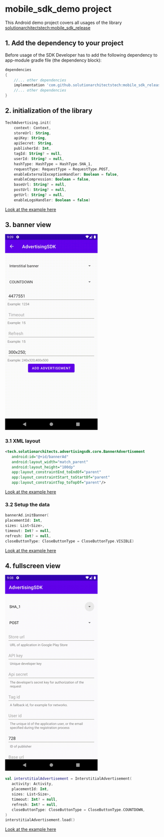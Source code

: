 # mobile_sdk_demo project
This Android demo project covers all usages of the library [solutionarchitectstech:mobile_sdk_release](https://github.com/solutionarchitectstech/mobile_sdk_release)

## 1. Add the dependency to your project
Before usage of the SDK Developer has to add the following dependency to app-module gradle file (the dependency block):
```groovy
dependencies
{
    //... other dependencies
    implementation 'com.github.solutionarchitectstech:mobile_sdk_release:<VERSION>'
    //... other dependencies
}
```

## 2. initialization of the library
```kotlin
TechAdvertising.init(
    context: Context,
    storeUrl: String,
    apiKey: String,
    apiSecret: String,
    publisherId: Int,
    tagId: String? = null,
    userId: String? = null,
    hashType: HashType = HashType.SHA_1,
    requestType: RequestType = RequestType.POST,
    enableExternalExceptionHandler: Boolean = false,
    enableCompression: Boolean = false,
    baseUrl: String? = null,
    postUrl: String? = null,
    getUrl: String? = null,
    enableLogsHandler: Boolean = false)
```
[Look at the example here](https://github.com/solutionarchitectstech/mobile_sdk_demo/blob/5d6ce5a898b789641c6f31bf1d82d129881e0da1/app/src/main/kotlin/tech/solutionarchitects/testapplication/InitAdActivity.kt#L30)

## 3. banner view
![banner-view](/readme_content/banner.gif)

### 3.1 XML layout
```xml
<tech.solutionarchitects.advertisingsdk.core.BannerAdvertisement
   android:id="@+id/bannerAd"
   android:layout_width="match_parent"
   android:layout_height="100dp"
   app:layout_constraintEnd_toEndOf="parent"
   app:layout_constraintStart_toStartOf="parent"
   app:layout_constraintTop_toTopOf="parent"/>
```
[Look at the example here](https://github.com/solutionarchitectstech/mobile_sdk_demo/blob/5d6ce5a898b789641c6f31bf1d82d129881e0da1/app/src/main/res/layout/activity_main.xml#L28)

### 3.2 Setup the data

```kotlin
bannerAd.initBanner(
placementId: Int,
sizes: List<Size>,
timeout: Int? = null,
refresh: Int? = null,
closeButtonType: CloseButtonType = CloseButtonType.VISIBLE)
```
[Look at the example here](https://github.com/solutionarchitectstech/mobile_sdk_demo/blob/5d6ce5a898b789641c6f31bf1d82d129881e0da1/app/src/main/kotlin/tech/solutionarchitects/testapplication/MainActivity.kt#L67)

## 4. fullscreen view
![banner-view](/readme_content/fullscreen.gif)

```kotlin
val interstitialAdvertisement = InterstitialAdvertisement(
   activity: Activity,
   placementId: Int,
   sizes: List<Size>,
   timeout: Int? = null,
   refresh: Int? = null,
   closeButtonType: CloseButtonType = CloseButtonType.COUNTDOWN,
)
interstitialAdvertisement.load()
```
[Look at the example here](https://github.com/solutionarchitectstech/mobile_sdk_demo/blob/5d6ce5a898b789641c6f31bf1d82d129881e0da1/app/src/main/kotlin/tech/solutionarchitects/testapplication/MainActivity.kt#L55)







